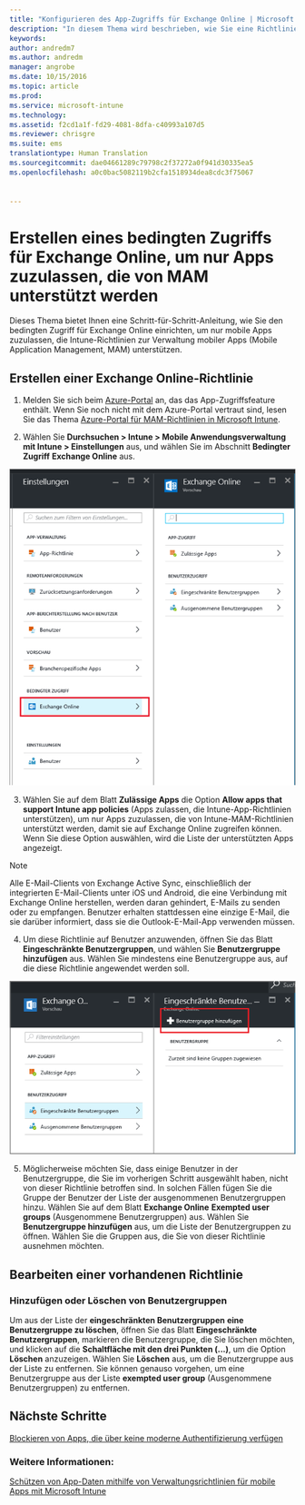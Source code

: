 ```yaml
---
title: "Konfigurieren des App-Zugriffs für Exchange Online | Microsoft Intune"
description: "In diesem Thema wird beschrieben, wie Sie eine Richtlinie für bedingten Zugriff für MAM-Apps konfigurieren können."
keywords: 
author: andredm7
ms.author: andredm
manager: angrobe
ms.date: 10/15/2016
ms.topic: article
ms.prod: 
ms.service: microsoft-intune
ms.technology: 
ms.assetid: f2cd1a1f-fd29-4081-8dfa-c40993a107d5
ms.reviewer: chrisgre
ms.suite: ems
translationtype: Human Translation
ms.sourcegitcommit: dae04661289c79798c2f37272a0f941d30335ea5
ms.openlocfilehash: a0c0bac5082119b2cfa1518934dea8cdc3f75067


---
```


# <a name="create-an-exchange-online-conditional-access-to-only-allow-apps-supported-by-mam"></a>Erstellen eines bedingten Zugriffs für Exchange Online, um nur Apps zuzulassen, die von MAM unterstützt werden
Dieses Thema bietet Ihnen eine Schritt-für-Schritt-Anleitung, wie Sie den bedingten Zugriff für Exchange Online einrichten, um nur mobile Apps zuzulassen, die Intune-Richtlinien zur Verwaltung mobiler Apps (Mobile Application Management, MAM) unterstützen.


## <a name="create-an-exchange-online-policy"></a>Erstellen einer Exchange Online-Richtlinie
1.  Melden Sie sich beim [Azure-Portal](https://portal.azure.com) an, das das App-Zugriffsfeature enthält. Wenn Sie noch nicht mit dem Azure-Portal vertraut sind, lesen Sie das Thema [Azure-Portal für MAM-Richtlinien in Microsoft Intune](azure-portal-for-microsoft-intune-mam-policies.md).

2.  Wählen Sie **Durchsuchen > Intune > Mobile Anwendungsverwaltung mit Intune > Einstellungen** aus, und wählen Sie im Abschnitt **Bedingter Zugriff** **Exchange Online** aus.

  ![Screenshot des Blatts „Einstellungen“, das den Abschnitt „Bedingter Zugriff“ anzeigt, wobei die Option „Exchange Online“ hervorgehoben ist](../media/mam-ca-settings-exo.png)

3.  Wählen Sie auf dem Blatt **Zulässige Apps** die Option **Allow apps that support Intune app policies** (Apps zulassen, die Intune-App-Richtlinien unterstützen), um nur Apps zuzulassen, die von Intune-MAM-Richtlinien unterstützt werden, damit sie auf Exchange Online zugreifen können. Wenn Sie diese Option auswählen, wird die Liste der unterstützten Apps angezeigt.

  >[!NOTE]
  >Alle E-Mail-Clients von Exchange Active Sync, einschließlich der integrierten E-Mail-Clients unter iOS und Android, die eine Verbindung mit Exchange Online herstellen, werden daran gehindert, E-Mails zu senden oder zu empfangen. Benutzer erhalten stattdessen eine einzige E-Mail, die sie darüber informiert, dass sie die Outlook-E-Mail-App verwenden müssen. 
4.   Um diese Richtlinie auf Benutzer anzuwenden, öffnen Sie das Blatt **Eingeschränkte Benutzergruppen**, und wählen Sie **Benutzergruppe hinzufügen** aus. Wählen Sie mindestens eine Benutzergruppe aus, auf die diese Richtlinie angewendet werden soll.

  ![Screenshot des Blatts „Eingeschränkte Benutzergruppen“ mit hervorgehobener Option „Benutzergruppe hinzufügen“](../media/mam-ca-add-user-group.png)

5.  Möglicherweise möchten Sie, dass einige Benutzer in der Benutzergruppe, die Sie im vorherigen Schritt ausgewählt haben, nicht von dieser Richtlinie betroffen sind. In solchen Fällen fügen Sie die Gruppe der Benutzer der Liste der ausgenommenen Benutzergruppen hinzu. Wählen Sie auf dem Blatt **Exchange Online** **Exempted user groups** (Ausgenommene Benutzergruppen) aus. Wählen Sie **Benutzergruppe hinzufügen** aus, um die Liste der Benutzergruppen zu öffnen. Wählen Sie die Gruppen aus, die Sie von dieser Richtlinie ausnehmen möchten.  

## <a name="modify-an-existing-policy"></a>Bearbeiten einer vorhandenen Richtlinie
### <a name="add-or-delete-user-groups"></a>Hinzufügen oder Löschen von Benutzergruppen

Um aus der Liste der **eingeschränkten Benutzergruppen** **eine Benutzergruppe zu löschen**, öffnen Sie das Blatt **Eingeschränkte Benutzergruppen**, markieren die Benutzergruppe, die Sie löschen möchten, und klicken auf die **Schaltfläche mit den drei Punkten (...)**, um die Option **Löschen** anzuzeigen. Wählen Sie **Löschen** aus, um die Benutzergruppe aus der Liste zu entfernen. Sie können genauso vorgehen, um eine Benutzergruppe aus der Liste **exempted user group** (Ausgenommene Benutzergruppen) zu entfernen.


## <a name="next-steps"></a>Nächste Schritte
[Blockieren von Apps, die über keine moderne Authentifizierung verfügen](block-apps-with-no-modern-authentication.md)
### <a name="see-also"></a>Weitere Informationen:
[Schützen von App-Daten mithilfe von Verwaltungsrichtlinien für mobile Apps mit Microsoft Intune](protect-app-data-using-mobile-app-management-policies-with-microsoft-intune.md)



<!--HONumber=Dec16_HO2-->


